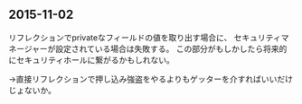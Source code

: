## 2015-11-02
リフレクションでprivateなフィールドの値を取り出す場合に、
セキュリティマネージャーが設定されている場合は失敗する。
この部分がもしかしたら将来的にセキュリティホールに繋がるかもしれない。

→直接リフレクションで押し込み強盗をやるよりもゲッターを介すればいいだけじょないか。
